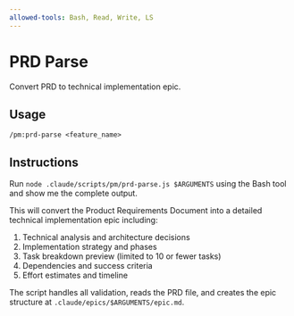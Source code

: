```yaml
---
allowed-tools: Bash, Read, Write, LS
---
```


# PRD Parse

Convert PRD to technical implementation epic.

## Usage
```
/pm:prd-parse <feature_name>
```

## Instructions

Run `node .claude/scripts/pm/prd-parse.js $ARGUMENTS` using the Bash tool and show me the complete output.

This will convert the Product Requirements Document into a detailed technical implementation epic including:
1. Technical analysis and architecture decisions
2. Implementation strategy and phases
3. Task breakdown preview (limited to 10 or fewer tasks)
4. Dependencies and success criteria
5. Effort estimates and timeline

The script handles all validation, reads the PRD file, and creates the epic structure at `.claude/epics/$ARGUMENTS/epic.md`.
